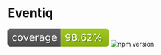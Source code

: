 # Eventiq

![Coverage](./coverage/badges.svg)
![npm version](https://img.shields.io/npm/v/@tioniq/eventiq)

